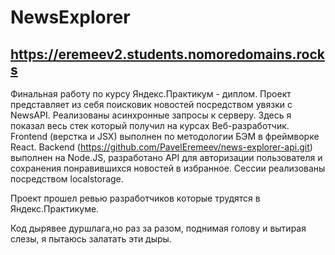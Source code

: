 # NewsExplorer

## <https://eremeev2.students.nomoredomains.rocks>


Финальная работу по курсу Яндекс.Практикум - диплом. Проект представляет из себя поисковик новостей посредством увязки с NewsAPI. Реализованы асинхронные запросы к серверу.  Здесь я показал весь стек который получил на курсах Веб-разработчик. Frontend (верстка и JSX) выполнен по методологии БЭМ в фреймворке React. Backend (https://github.com/PavelEremeev/news-explorer-api.git) выполнен на Node.JS, разработано API для авторизации пользователя и сохранения понравившихся новостей в избранное. Сессии реализованы посредством localstorage. 

Проект прошел ревью разработчиков которые трудятся в Яндекс.Практикуме. 

Код дырявее дуршлага,но раз за разом, поднимая голову и вытирая слезы, я пытаюсь залатать эти дыры.
